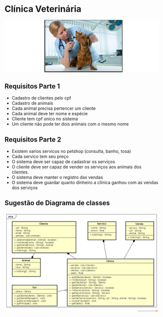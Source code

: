 # Clínica Veterinária
![](foto.jpg)
## Requisitos Parte 1

- Cadastro de clientes pelo cpf
- Cadastro de animais
- Cada animal precisa pertencer um cliente
- Cada animal deve ter nome e espécie
- Cliente tem cpf único no sistema
- Um cliente não pode ter dois animais com o mesmo nome

## Requisitos Parte 2

- Existem varios servicos no petshop (consulta, banho, tosa)
- Cada servico tem seu preço
- O sistema deve ser capaz de cadastrar os serviços
- O cliente deve ser capaz de vender os serviços aos animais dos clientes.
- O sistema deve manter o registro das vendas
- O sistema deve guardar quanto dinheiro a clínica ganhou com as vendas dos serviços


## Sugestão de Diagrama de classes

![](uml.png)
